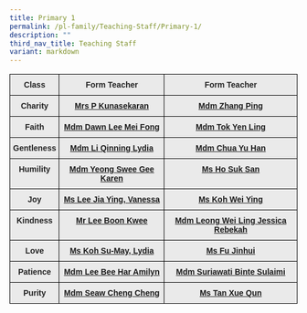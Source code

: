 ```yaml
---
title: Primary 1
permalink: /pl-family/Teaching-Staff/Primary-1/
description: ""
third_nav_title: Teaching Staff
variant: markdown
---
```

<style type="text/css">
.tg  {border-collapse:collapse;border-spacing:0;}
.tg td{border-color:black;border-style:solid;border-width:1px;font-family:Arial, sans-serif;font-size:14px;
  overflow:hidden;padding:10px 5px;word-break:normal;}
.tg th{border-color:black;border-style:solid;border-width:1px;font-family:Arial, sans-serif;font-size:14px;
  font-weight:normal;overflow:hidden;padding:10px 5px;word-break:normal;}
.tg .tg-n4qt{background-color:#EAEAEA;color:#222;font-weight:bold;text-align:center;vertical-align:top}
.tg .tg-a7kh{background-color:#EAEAEA;color:#0857AE;font-weight:bold;text-align:center;vertical-align:top}
</style>
<table class="tg">
<thead>
  <tr>
    <th class="tg-n4qt">Class</th>
    <th class="tg-n4qt">Form Teacher</th>
    <th class="tg-n4qt">Form Teacher</th>
  </tr>
</thead>
<tbody>
  <tr>
    <td class="tg-n4qt">Charity</td>
    <td class="tg-a7kh"><a href="mailto:Panumathei_Rengasamy_Mrs_Panumathei_A@moe.edu.sg">Mrs P Kunasekaran<span style="font-weight:600;text-decoration:none;color:#0857AE"></span></a></td>
    <td class="tg-a7kh"><a href="mailto:zhang_ping@moe.edu.sg">Mdm Zhang Ping<span style="font-weight:600;text-decoration:none;color:#0857AE"></span></a></td>
  </tr>
  <tr>
    <td class="tg-n4qt">Faith</td>
    <td class="tg-a7kh"><a href="mailto:lee_mei_fong_dawn@moe.edu.sg">Mdm Dawn Lee Mei Fong<span style="font-weight:600;text-decoration:none;color:#0857AE"></span></a></td>
    <td class="tg-a7kh"><a href="mailto:tok_yen_ling@moe.edu.sg">Mdm Tok Yen Ling<span style="font-weight:600;text-decoration:none;color:#0857AE"></span></a></td>
  </tr>
  <tr>
    <td class="tg-n4qt">Gentleness</td>
    <td class="tg-a7kh"><a href="mailto:li_qinning_lydia@moe.edu.sg">Mdm Li Qinning Lydia<span style="font-weight:600;text-decoration:none;color:#0857AE"></span></a></td>
    <td class="tg-a7kh"><a href="mailto:chua_yu_han@moe.edu.sg">Mdm Chua Yu Han<span style="font-weight:600;text-decoration:none;color:#0857AE"></span></a></td>
  </tr>
  <tr>
    <td class="tg-n4qt">Humility</td>
    <td class="tg-a7kh"><a href="mailto:karen_yeong_swee_gee@moe.edu.sg">Mdm Yeong Swee Gee Karen<span style="font-weight:600;text-decoration:none;color:#0857AE"></span></a></td>
    <td class="tg-a7kh"><a href="mailto:ho_suk_san@moe.edu.sg">Ms Ho Suk San<span style="font-weight:600;text-decoration:none;color:#0857AE"></span></a></td>
  </tr>
  <tr>
    <td class="tg-n4qt">Joy</td>
    <td class="tg-a7kh"><a href="mailto:lee_jia_ying_vanessa@moe.edu.sg">Ms Lee Jia Ying, Vanessa<span style="font-weight:600;text-decoration:none;color:#0857AE"></span></a></td>
    <td class="tg-a7kh"><a href="mailto:koh_wei_ying@moe.edu.sg">Ms Koh Wei Ying<span style="font-weight:600;text-decoration:none;color:#0857AE"></span></a></td>
  </tr>
  <tr>
    <td class="tg-n4qt">Kindness</td>
    <td class="tg-a7kh"><a href="mailto:lee_boon_kwee@moe.edu.sg">Mr Lee Boon Kwee<span style="font-weight:600;text-decoration:none;color:#0857AE"></span></a></td>
    <td class="tg-a7kh"><a href="mailto:leong_wei_ling_jessica@moe.edu.sg">Mdm Leong Wei Ling Jessica Rebekah<span style="font-weight:600;text-decoration:none;color:#0857AE"></span></a></td>
  </tr>
  <tr>
    <td class="tg-n4qt">Love</td>
    <td class="tg-a7kh"><a href="mailto:koh_su_may_lydia@moe.edu.sg">Ms Koh Su-May, Lydia<span style="font-weight:600;text-decoration:none;color:#0857AE"></span></a></td>
    <td class="tg-a7kh"><a href="mailto:fu_jinhui@moe.edu.sg">Ms Fu Jinhui<span style="font-weight:600;text-decoration:none;color:#0857AE"></span></a></td>
  </tr>
  <tr>
    <td class="tg-n4qt">Patience</td>
    <td class="tg-a7kh"><a href="mailto:lee_bee_har_amilyn@moe.edu.sg">Mdm Lee Bee Har Amilyn<span style="font-weight:600;text-decoration:none;color:#0857AE"></span></a></td>
    <td class="tg-a7kh"><a href="mailto:">Mdm Suriawati Binte Sulaimi<span style="font-weight:600;text-decoration:none;color:#0857AE"></span></a></td>
  </tr>
  <tr>
    <td class="tg-n4qt">Purity</td>
    <td class="tg-a7kh"><a href="mailto:seaw_cheng_cheng@moe.edu.sg">Mdm Seaw Cheng Cheng<span style="font-weight:600;text-decoration:none;color:#0857AE"></span></a></td>
    <td class="tg-a7kh"><a href="mailto:tan_xue_qun@moe.edu.sg">Ms Tan Xue Qun<span style="font-weight:600;text-decoration:none;color:#0857AE"> </span></a></td>
  </tr>
</tbody>
</table>